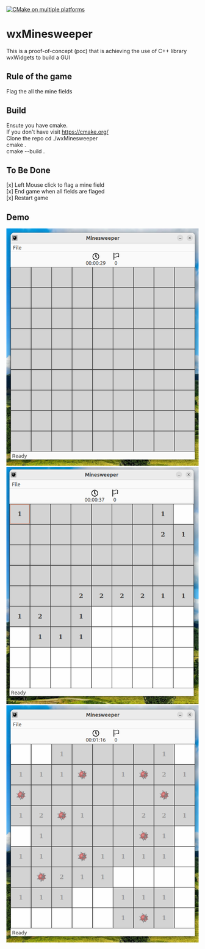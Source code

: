 [![CMake on multiple platforms](https://github.com/henrykorir/wxMinesweeper/actions/workflows/cmake-multi-platform.yml/badge.svg)](https://github.com/henrykorir/wxMinesweeper/actions/workflows/cmake-multi-platform.yml)
# wxMinesweeper
This is a proof-of-concept (poc) that is achieving the use of  C++ library wxWidgets to build a GUI

## Rule of the game
Flag the all the mine fields
## Build
Ensute you have cmake.</br>If you don't have visit https://cmake.org/</br>
Clone the repo
cd ./wxMinesweeper </br>
cmake . </br>
cmake --build . </br>

## To Be Done
[x] Left Mouse click to flag a mine field </br>
[x] End game when all fields are flaged </br>
[x] Restart game <br/>

## Demo
![Beginning](./screenshots/start.png)
![Progress](./screenshots/progress.png)
![End Game](./screenshots/end.png)
